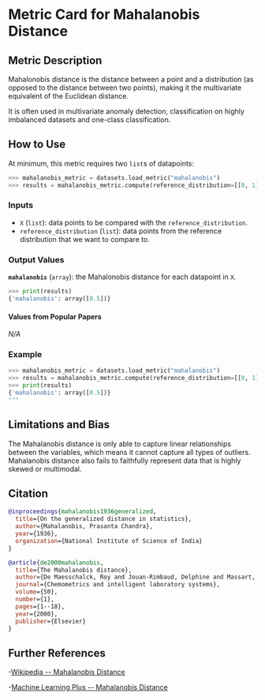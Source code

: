 # Metric Card for Mahalanobis Distance

## Metric Description
Mahalonobis distance is the distance between a point and a distribution (as opposed to the distance between two points), making it the multivariate equivalent of the Euclidean distance.

It is often used in multivariate anomaly detection, classification on highly imbalanced datasets and one-class classification. 

## How to Use
At minimum, this metric requires two `list`s of datapoints: 

```python
>>> mahalanobis_metric = datasets.load_metric("mahalanobis")
>>> results = mahalanobis_metric.compute(reference_distribution=[[0, 1], [1, 0]], X=[[0, 1]])
```

### Inputs
- `X` (`list`): data points to be compared with the `reference_distribution`.
- `reference_distribution` (`list`): data points from the reference distribution that we want to compare to.
                    
### Output Values
**`mahalanobis`** (`array`): the Mahalonobis distance for each datapoint in `X`.

```python
>>> print(results)
{'mahalanobis': array([0.5])}
```

#### Values from Popular Papers
*N/A*

### Example

```python
>>> mahalanobis_metric = datasets.load_metric("mahalanobis")
>>> results = mahalanobis_metric.compute(reference_distribution=[[0, 1], [1, 0]], X=[[0, 1]])
>>> print(results)
{'mahalanobis': array([0.5])}
"""
```

## Limitations and Bias

The Mahalanobis distance is only able to capture linear relationships between the variables, which means it cannot capture all types of outliers. Mahalanobis distance also fails to faithfully represent data that is highly skewed or multimodal.

## Citation
```bibtex
@inproceedings{mahalanobis1936generalized,
  title={On the generalized distance in statistics},
  author={Mahalanobis, Prasanta Chandra},
  year={1936},
  organization={National Institute of Science of India}
}
```

```bibtex
@article{de2000mahalanobis,
  title={The Mahalanobis distance},
  author={De Maesschalck, Roy and Jouan-Rimbaud, Delphine and Massart, D{\'e}sir{\'e} L},
  journal={Chemometrics and intelligent laboratory systems},
  volume={50},
  number={1},
  pages={1--18},
  year={2000},
  publisher={Elsevier}
}
```

## Further References
-[Wikipedia -- Mahalanobis Distance](https://en.wikipedia.org/wiki/Mahalanobis_distance)

-[Machine Learning Plus -- Mahalanobis Distance](https://www.machinelearningplus.com/statistics/mahalanobis-distance/)
